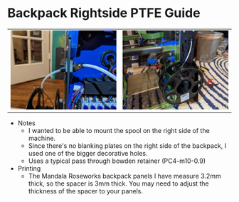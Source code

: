 
**Backpack Rightside PTFE Guide**
============
<table width=100%>
<TR><TD width=50% align="center"><img src="Images/cross_section.jpg"></TD>
<TD width=50% align="center"><img src="Images/sideview.jpg"></TD>
</TR>
</TABLE>

- Notes
   - I wanted to be able to mount the spool on the right side of the machine.  
   - Since there's no blanking plates on the right side of the backpack, I used one of the bigger decorative holes.
   - Uses a typical pass through bowden retainer (PC4-m10-0.9)
- Printing
	 - The Mandala Roseworks backpack panels I have measure 3.2mm thick, so the spacer is 3mm thick.  You may need to adjust the thickness of the spacer to your panels.  
